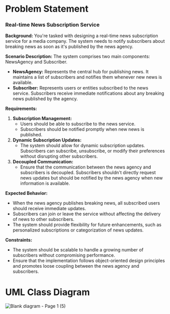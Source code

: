 # Problem Statement

### Real-time News Subscription Service

<b>Background:</b> You're tasked with designing a real-time news subscription service for a media company. The system needs to notify subscribers about breaking news as soon as it's published by the news agency.

<b>Scenario Description:</b> The system comprises two main components: NewsAgency and Subscriber.

<ul>
	<li><b>NewsAgency:</b> Represents the central hub for publishing news. It maintains a list of subscribers and notifies them whenever new news is available.</li>
	<li><b>Subscriber:</b> Represents users or entities subscribed to the news service. Subscribers receive immediate notifications about any breaking news published by the agency.</li>
</ul>

<b>Requirements:</b>

<ol>
	<li><b>Subscription Management:</b>
		<ul>
			<li>Users should be able to subscribe to the news service.</li>
			<li>Subscribers should be notified promptly when new news is published.</li>
		</ul>
	</li>
	<li><b>Dynamic Subscription Updates:</b>
		<ul>
			<li>The system should allow for dynamic subscription updates. Subscribers can subscribe, unsubscribe, or modify their preferences without disrupting other subscribers.</li>
		</ul>
	</li>
	<li><b>Decoupled Communication:</b>
		<ul>
			<li>Ensure that the communication between the news agency and subscribers is decoupled. Subscribers shouldn't directly request news updates but should be notified by the news agency when new information is available.</li>
		</ul>
	</li>
</ol>

<b>Expected Behavior:</b>

<ul>
	<li>When the news agency publishes breaking news, all subscribed users should receive immediate updates.</li>
	<li>Subscribers can join or leave the service without affecting the delivery of news to other subscribers.</li>
	<li>The system should provide flexibility for future enhancements, such as personalized subscriptions or categorization of news updates.</li>
</ul>

<b>Constraints:</b>

<ul>
	<li>The system should be scalable to handle a growing number of subscribers without compromising performance.</li>
	<li>Ensure that the implementation follows object-oriented design principles and promotes loose coupling between the news agency and subscribers.</li>
</ul>

# UML Class Diagram
![Blank diagram - Page 1 (5)](https://github.com/zakidasalla/SoftwareEngineering1_CourseProjects/assets/142433516/6c82f39e-6d11-4578-8123-beed758dc4de)
